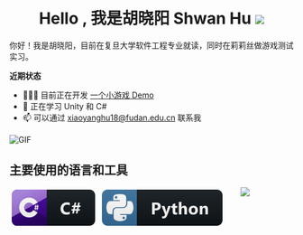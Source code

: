  <h1 align="center"><b>Hello , 我是胡晓阳 Shwan Hu </b><img src="https://media.giphy.com/media/hvRJCLFzcasrR4ia7z/giphy.gif" width="35"></h1>

你好！我是胡晓阳，目前在复旦大学软件工程专业就读，同时在莉莉丝做游戏测试实习。

**近期状态**

- 👨🏻‍💻 目前正在开发 [一个小游戏 Demo](https://github.com/ShawnHu0815/Unity-PJ3-KunkunFly)
- 🌱 正在学习 Unity 和 C#
- 📫 可以通过 xiaoyanghu18@fudan.edu.cn 联系我

<img align="center" alt="GIF" src="https://media.giphy.com/media/iIqmM5tTjmpOB9mpbn/giphy.gif" />

## 主要使用的语言和工具

<p align="left">
 <img src="https://raw.githubusercontent.com/8bithemant/8bithemant/master/svg/dev/languages/csharp.svg" alt="Twitter" style="vertical-align:top; margin:4px">
    <img src="https://raw.githubusercontent.com/8bithemant/8bithemant/master/svg/dev/languages/python.svg" alt="Twitter" style="vertical-align:top; margin:4px">
    <img src="https://raw.githubusercontent.com/alexnaiman/alexnaiman/master/resources/dev/unity.svg" height="35px" style="vertical-align:top; margin:6px 4px" alt=""/> 
    <img src="https://raw.githubusercontent.com/alexnaiman/alexnaiman/master/resources/dev/gamedev.svg" height="35px" style="vertical-align:top; margin:6px 4px"  alt=""/>
    <img src="https://user-images.githubusercontent.com/73097560/115834477-dbab4500-a447-11eb-908a-139a6edaec5c.gif">

<div align="center">
  <img src="https://github-readme-stats.vercel.app/api?username=shawnhu0815&show_icons=true&line_height=45&theme=dracula&include_all_commits=true"  alt=""/>
</div>


